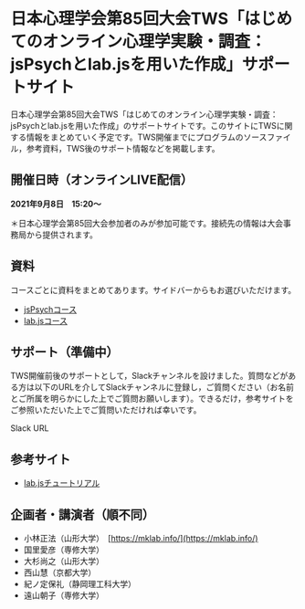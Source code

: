 # 日本心理学会第85回大会TWS「はじめてのオンライン心理学実験・調査：jsPsychとlab.jsを用いた作成」サポートサイト

日本心理学会第85回大会TWS「はじめてのオンライン心理学実験・調査：jsPsychとlab.jsを用いた作成」のサポートサイトです。このサイトにTWSに関する情報をまとめていく予定です。TWS開催までにプログラムのソースファイル，参考資料，TWS後のサポート情報などを掲載します。

## 開催日時（オンラインLIVE配信）

**2021年9月8日　15:20〜**

＊日本心理学会第85回大会参加者のみが参加可能です。接続先の情報は大会事務局から提供されます。


## 資料
コースごとに資料をまとめてあります。サイドバーからもお選びいただけます。

 * [jsPsychコース](./jspsych/README.md)
 * [lab.jsコース](./labjs/README.md)

## サポート（準備中）

TWS開催前後のサポートとして，Slackチャンネルを設けました。質問などがある方は以下のURLを介してSlackチャンネルに登録し，ご質問ください（お名前とご所属を明らかにした上でご質問お願いします）。できるだけ，参考サイトをご参照いただいた上でご質問いただければ幸いです。

Slack URL 

## 参考サイト

 * [lab.jsチュートリアル](https://labjs.yucis.net/)

## 企画者・講演者（順不同）
 * 小林正法（山形大学）　[https://mklab.info/](https://mklab.info/)
 * 国里愛彦（専修大学）
 * 大杉尚之（山形大学）
 * 西山慧（京都大学）
 * 紀ノ定保礼（静岡理工科大学）
 * 遠山朝子（専修大学）
